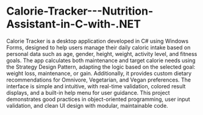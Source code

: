 # Calorie-Tracker---Nutrition-Assistant-in-C-with-.NET
Calorie Tracker is a desktop application developed in C# using Windows Forms, designed to help users manage their daily caloric intake based on personal data such as age, gender, height, weight, activity level, and
fitness goals. The app calculates both maintenance and target calorie needs using the Strategy Design Pattern, adapting the logic based on the selected goal: weight loss, maintenance, or gain.
Additionally, it provides custom dietary recommendations for Omnivore, Vegetarian, and Vegan preferences. The interface is simple and intuitive, with real-time validation, colored result displays, and a built-in
help menu for user guidance. This project demonstrates good practices in object-oriented programming, user input validation, and clean UI design with modular, maintainable code.
